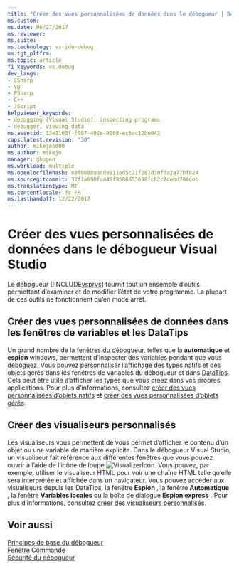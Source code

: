 ```yaml
---
title: "Créer des vues personnalisées de données dans le débogueur | Documents Microsoft"
ms.custom: 
ms.date: 06/27/2017
ms.reviewer: 
ms.suite: 
ms.technology: vs-ide-debug
ms.tgt_pltfrm: 
ms.topic: article
f1_keywords: vs.debug
dev_langs:
- CSharp
- VB
- FSharp
- C++
- JScript
helpviewer_keywords:
- debugging [Visual Studio], inspecting programs
- debugger, viewing data
ms.assetid: 13e1105f-f987-402e-9108-ec6ac12be042
caps.latest.revision: "30"
author: mikejo5000
ms.author: mikejo
manager: ghogen
ms.workload: multiple
ms.openlocfilehash: e8f008ba3cde911ed5c21f281d30fda2a77bf824
ms.sourcegitcommit: 32f1a690fc445f9586d53698fc82c7debd784eeb
ms.translationtype: MT
ms.contentlocale: fr-FR
ms.lasthandoff: 12/22/2017
---
```

# <a name="create-custom-views-of-data-in-the-visual-studio-debugger"></a>Créer des vues personnalisées de données dans le débogueur Visual Studio
Le débogueur [!INCLUDE[vsprvs](../code-quality/includes/vsprvs_md.md)] fournit tout un ensemble d’outils permettant d’examiner et de modifier l’état de votre programme. La plupart de ces outils ne fonctionnent qu’en mode arrêt.

## <a name="create-custom-views-of-data-in-variable-windows-and-datatips"></a>Créer des vues personnalisées de données dans les fenêtres de variables et les DataTips
 Un grand nombre de la [fenêtres du débogueur](../debugger/debugger-windows.md), telles que la **automatique** et **espion** windows, permettent d’inspecter des variables pendant que vous déboguez. Vous pouvez personnaliser l’affichage des types natifs et des objets gérés dans les fenêtres de variables du débogueur et dans [DataTips](../debugger/view-data-values-in-data-tips-in-the-code-editor.md). Cela peut être utile d’afficher les types que vous créez dans vos propres applications. Pour plus d’informations, consultez [créer des vues personnalisées d’objets natifs](../debugger/create-custom-views-of-native-objects.md) et [créer des vues personnalisées d’objets gérés](../debugger/create-custom-views-of-dot-managed-objects.md).
  
## <a name="create-custom-visualizers"></a>Créer des visualiseurs personnalisés  
 Les visualiseurs vous permettent de vous permet d’afficher le contenu d’un objet ou une variable de manière explicite. Dans le débogueur Visual Studio, un visualiseur fait référence aux différentes fenêtres que vous pouvez ouvrir à l’aide de l’icône de loupe ![VisualizerIcon](../debugger/media/dbg-tips-visualizer-icon.png "icône de visualiseur"). Vous pouvez, par exemple, utiliser le visualiseur HTML pour voir une chaîne HTML telle qu’elle sera interprétée et affichée dans un navigateur. Vous pouvez accéder aux visualiseurs depuis les DataTips, la fenêtre **Espion** , la fenêtre **Automatique** , la fenêtre **Variables locales** ou la boîte de dialogue **Espion express** . Pour plus d’informations, consultez [créer des visualiseurs personnalisés](../debugger/create-custom-visualizers-of-data.md).
  
## <a name="see-also"></a>Voir aussi  
 [Principes de base du débogueur](../debugger/debugger-basics.md)   
 [Fenêtre Commande](../ide/reference/command-window.md)   
 [Sécurité du débogueur](../debugger/debugger-security.md)